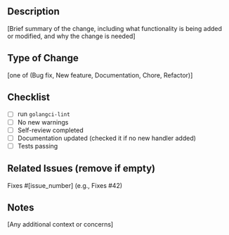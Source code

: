 ## Description
[Brief summary of the change, including what functionality is being added or modified, and why the change is needed]

## Type of Change
[one of (Bug fix, New feature, Documentation, Chore, Refactor)]

## Checklist
- [ ] run `golangci-lint`
- [ ] No new warnings
- [ ] Self-review completed
- [ ] Documentation updated (checked it if no new handler added)
- [ ] Tests passing

## Related Issues (remove if empty)
Fixes #[issue_number] (e.g., Fixes #42)

## Notes
[Any additional context or concerns]
